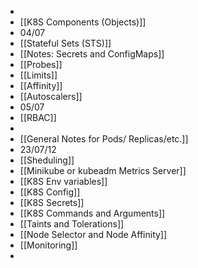 -
- [[K8S Components (Objects)]]
- 04/07
- [[Stateful Sets (STS)]]
- [[Notes: Secrets and ConfigMaps]]
- [[Probes]]
- [[Limits]]
- [[Affinity]]
- [[Autoscalers]]
- 05/07
- [[RBAC]]
-
- [[General Notes for Pods/ Replicas/etc.]]
- 23/07/12
- [[Sheduling]]
- [[Minikube or kubeadm Metrics Server]]
- [[K8S Env variables]]
- [[K8S Config]]
- [[K8S Secrets]]
- [[K8S Commands and Arguments]]
- [[Taints and Tolerations]]
- [[Node Selector and Node Affinity]]
- [[Monitoring]]
-